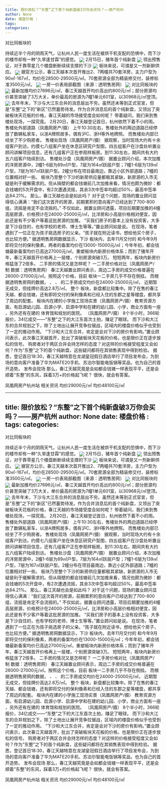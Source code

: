 ```yaml
---
title: 限价放松？“东整”之下首个纯新盘破3万你会买吗？——房产杭州
author: None
date: 楼盘价格 : 
tags: 
categories: 
---
```

对比同板块的
<!-- more -->
 持续近半个月的阴雨天气，让杭州人民一度生活在被烘干机支配的恐惧中，而下沙的楼市却有一种“久旱逢甘霖”的感觉。
<img align="center" border="0" src="//s2.ifengimg.com/2019/02/21/bd06725a1faafbc120f584166425893b.jpg" />
2月15日，猪年首个纯新盘
<img align="center" border="0" src="//s1.ifengimg.com/2019/02/21/5f4f0c16b07b44efa843a6265f5fd4bd.jpg" />
领出预售证，对于靠零星几个楼盘断断续续支撑的下沙
<img align="center" border="0" src="//s1.ifengimg.com/2019/02/21/ead0efd8162f7eef7735c0d33fec1f10.jpg" />
板块来说，可谓是又一剂新鲜供应。
<img align="center" border="0" src="//s0.ifengimg.com/2019/02/21/042708dbaf14bf15161fb5f9daef2f62.jpg" />
据官方公示，春江天越本次首开推出2、7两幢共70套洋房，主力户型为90㎡-167㎡，均价在28500-29500元/㎡。70套房源全部为精装修交付，装修标准3500元/㎡。
<img align="center" border="0" src="//s2.ifengimg.com/2019/02/21/f1758f3e9c508fda33a8a51fd2d3a5c1.jpg" />
一房一价表局部截图（来源：透明售房网）
<img align="center" border="0" src="//s2.ifengimg.com/2019/02/21/b00dca3b07bfab4d83fd84983057af0f.jpg" />
对比同板块的
<img align="center" border="0" src="//s2.ifengimg.com/2019/02/21/f17b9c47203fe0772d4c68e0b15f3efd.jpg" />
最新加推均价27696元/㎡，春江天越首开均价高出约800元/㎡；部分房源均价甚至突破了3万大关，单价最高的房源为7幢1单元601室，以30968元/㎡登顶。
<img align="center" border="0" src="//s3.ifengimg.com/2019/02/21/3c547f3207120144366ebdb9cd608b2c.jpg" />
去年年末，下沙与大江东合并的消息层出不穷。虽然还未等到正式官宣，但是“东整”之下的“新区”已然蓄势待发。作为合并消息后的首个纯新盘，又领出了突破板块天花板的价格，春江天越的市场接受度会如何呢？
带着疑问，我们来到售楼处现场，一探究竟。
2月20日，春江天越登记首日，杭州依然下着不小的雨。
售楼处外部道路（凤凰网房产/摄）
上午10:30左右，售楼处外的两边道路已经停放了数辆私家车，以浙A牌照居多，偶有沪C、浙H等外地牌照。
而售楼处内部已经坐了不少购房者。
售楼处现场（凤凰网房产/摄）
据观察，当时现场大约有十余组客户到访。约摸七八组客户坐在休息区研究户型图，四五组客户在沙盘处听置业顾问讲解项目信息，还有几组客户正在参观样板房。到11:30左右，期间共有大约五六组客户陆续到访。
售楼处沙盘（凤凰网房产/摄）
据置业顾问介绍，本次加推的洋房房源中，2幢1-6层为89㎡户型，7层为164㎡跃层户型；7幢1-6层为139㎡户型，7层为167㎡跃层户型。2幢分布在项目最南边，靠近小区外部道路；7幢的位置相对好一些。
板块乃至整个下沙的新房供应量都极其紧缺，新房源的入市无疑是利于缓解需求的。但从隔壁的都会钱塘前几次加推来看，情况也颇为微妙：都会钱塘的5次开盘中，有2次遭遇流摇，其余3次中签率均超过50%，最高中签率达84.21%。
那么，春江天越也会是如此吗？
对于这个问题，现场的置业顾问显得信心满满：“我们这次首开的房源，前期累积的意向客户已经达到了700-800组，流摇是肯定不会流摇的。”
不仅如此，据置业顾问透露，项目后期要加推的4幢高层房源，价格预计在24000-25000元/㎡，比洋房和小高层价格相对便宜，因此还是有不少客户等着这批房源的加推。
“买我们房子的基本上没有投资客，大多是下沙自住的，也有学校的老师、博士生等等。”置业顾问如是说。
在现场，笔者遇到了一位正在为孩子挑选房子的父亲。“孩子就在附近读书，想给他买个房子，也比较方便。”
据透明售房网数据显示，下沙
板块内，去年11月交付的
和今年9月即将交付的保利像素，两者的备案均价在13000-15000元/㎡；今年年初，都会钱塘最新备案均价已高达27000元/㎡，重塑板块内新房价格体系；而到了猪年开年，春江天越首开价格再上一层楼，个别房源突破3万。
短短两年，板块内新房价格猛涨了2倍多。
二手房的情况又是怎样呢？
一二手房价格对比（凤凰网房产/制 数据：透明售房网）
春江天越置业顾问表示，周边二手房的成交价格普遍在26000-27000元/㎡。按照这个价格，目前
板块一二手房几乎不存在倒挂。
而根据透明售房网的数据，
、
、
的二手房成交均价在24000-25000元/㎡，
近期暂无成交，但挂牌价高达2.8万/㎡。
整个
板块，新盘都比较集中。除了在售的春江天越、都会钱塘，还有即将交付的保利像素和已经入住的东郡之星等楼盘，都共享了周边的配套。
板块内在建的小学施工现场实景（凤凰网房产/摄）
教育资源方面，有启源幼儿园、启源小学、启源中学和在建的幼儿园、小学，商业方面有一座
，另外还有在建的
体育馆和规划的医院。
（凤凰网房产/摄）
8个半小时，366轮报价，34亿成交——“东整”之下的大江东首次土拍，赚足了眼球。
而下沙和大江东的合并规划之下，除了土地出让展开竞争拉锯战，区域内的楼盘价格似乎也受到了一定的推动作用。
“下沙和大江东合并，肯定是会对下沙的房价有影响。”置业顾问表示，此次春江天越首开，批出了突破板块天花板的价格，也是限价正在逐步放松的信号。
购房者对于两区合并会持怎样的态度？对这样的价格接受程度又会如何？作为“东整”之下的首个纯新盘，这些疑问都将在其销售表现中得到检验。
据悉，登记首日18:30，春江天越特意在龙湖皇冠假日酒店举行了项目发布会，为到场的意向客户准备了华为MATE20手机、苏泊尔智能电饭锅等奖品，也为自己的首开造势。
发布会现场
那么，春江天越究竟是会如都会钱塘一样表现平平，还是会顺着“东整”的东风，踩着3万+的价格起飞呢？
很快，就会有答案。
                        
                        
                        
                        
                                        
                    
                    
                
                    
                    
                    
                
                    
                
凤凰网房产杭州站
相关资讯
均价29000元/㎡
均价48100元/㎡
	                        
	                    
	                        
	                    
---
title: 限价放松？“东整”之下首个纯新盘破3万你会买吗？——房产杭州
author: None
date: 楼盘价格 : 
tags: 
categories: 
---
对比同板块的
<!-- more -->
 持续近半个月的阴雨天气，让杭州人民一度生活在被烘干机支配的恐惧中，而下沙的楼市却有一种“久旱逢甘霖”的感觉。
<img align="center" border="0" src="//s2.ifengimg.com/2019/02/21/bd06725a1faafbc120f584166425893b.jpg" />
2月15日，猪年首个纯新盘
<img align="center" border="0" src="//s1.ifengimg.com/2019/02/21/5f4f0c16b07b44efa843a6265f5fd4bd.jpg" />
领出预售证，对于靠零星几个楼盘断断续续支撑的下沙
<img align="center" border="0" src="//s1.ifengimg.com/2019/02/21/ead0efd8162f7eef7735c0d33fec1f10.jpg" />
板块来说，可谓是又一剂新鲜供应。
<img align="center" border="0" src="//s0.ifengimg.com/2019/02/21/042708dbaf14bf15161fb5f9daef2f62.jpg" />
据官方公示，春江天越本次首开推出2、7两幢共70套洋房，主力户型为90㎡-167㎡，均价在28500-29500元/㎡。70套房源全部为精装修交付，装修标准3500元/㎡。
<img align="center" border="0" src="//s2.ifengimg.com/2019/02/21/f1758f3e9c508fda33a8a51fd2d3a5c1.jpg" />
一房一价表局部截图（来源：透明售房网）
<img align="center" border="0" src="//s2.ifengimg.com/2019/02/21/b00dca3b07bfab4d83fd84983057af0f.jpg" />
对比同板块的
<img align="center" border="0" src="//s2.ifengimg.com/2019/02/21/f17b9c47203fe0772d4c68e0b15f3efd.jpg" />
最新加推均价27696元/㎡，春江天越首开均价高出约800元/㎡；部分房源均价甚至突破了3万大关，单价最高的房源为7幢1单元601室，以30968元/㎡登顶。
<img align="center" border="0" src="//s3.ifengimg.com/2019/02/21/3c547f3207120144366ebdb9cd608b2c.jpg" />
去年年末，下沙与大江东合并的消息层出不穷。虽然还未等到正式官宣，但是“东整”之下的“新区”已然蓄势待发。作为合并消息后的首个纯新盘，又领出了突破板块天花板的价格，春江天越的市场接受度会如何呢？
带着疑问，我们来到售楼处现场，一探究竟。
2月20日，春江天越登记首日，杭州依然下着不小的雨。
售楼处外部道路（凤凰网房产/摄）
上午10:30左右，售楼处外的两边道路已经停放了数辆私家车，以浙A牌照居多，偶有沪C、浙H等外地牌照。
而售楼处内部已经坐了不少购房者。
售楼处现场（凤凰网房产/摄）
据观察，当时现场大约有十余组客户到访。约摸七八组客户坐在休息区研究户型图，四五组客户在沙盘处听置业顾问讲解项目信息，还有几组客户正在参观样板房。到11:30左右，期间共有大约五六组客户陆续到访。
售楼处沙盘（凤凰网房产/摄）
据置业顾问介绍，本次加推的洋房房源中，2幢1-6层为89㎡户型，7层为164㎡跃层户型；7幢1-6层为139㎡户型，7层为167㎡跃层户型。2幢分布在项目最南边，靠近小区外部道路；7幢的位置相对好一些。
板块乃至整个下沙的新房供应量都极其紧缺，新房源的入市无疑是利于缓解需求的。但从隔壁的都会钱塘前几次加推来看，情况也颇为微妙：都会钱塘的5次开盘中，有2次遭遇流摇，其余3次中签率均超过50%，最高中签率达84.21%。
那么，春江天越也会是如此吗？
对于这个问题，现场的置业顾问显得信心满满：“我们这次首开的房源，前期累积的意向客户已经达到了700-800组，流摇是肯定不会流摇的。”
不仅如此，据置业顾问透露，项目后期要加推的4幢高层房源，价格预计在24000-25000元/㎡，比洋房和小高层价格相对便宜，因此还是有不少客户等着这批房源的加推。
“买我们房子的基本上没有投资客，大多是下沙自住的，也有学校的老师、博士生等等。”置业顾问如是说。
在现场，笔者遇到了一位正在为孩子挑选房子的父亲。“孩子就在附近读书，想给他买个房子，也比较方便。”
据透明售房网数据显示，下沙
板块内，去年11月交付的
和今年9月即将交付的保利像素，两者的备案均价在13000-15000元/㎡；今年年初，都会钱塘最新备案均价已高达27000元/㎡，重塑板块内新房价格体系；而到了猪年开年，春江天越首开价格再上一层楼，个别房源突破3万。
短短两年，板块内新房价格猛涨了2倍多。
二手房的情况又是怎样呢？
一二手房价格对比（凤凰网房产/制 数据：透明售房网）
春江天越置业顾问表示，周边二手房的成交价格普遍在26000-27000元/㎡。按照这个价格，目前
板块一二手房几乎不存在倒挂。
而根据透明售房网的数据，
、
、
的二手房成交均价在24000-25000元/㎡，
近期暂无成交，但挂牌价高达2.8万/㎡。
整个
板块，新盘都比较集中。除了在售的春江天越、都会钱塘，还有即将交付的保利像素和已经入住的东郡之星等楼盘，都共享了周边的配套。
板块内在建的小学施工现场实景（凤凰网房产/摄）
教育资源方面，有启源幼儿园、启源小学、启源中学和在建的幼儿园、小学，商业方面有一座
，另外还有在建的
体育馆和规划的医院。
（凤凰网房产/摄）
8个半小时，366轮报价，34亿成交——“东整”之下的大江东首次土拍，赚足了眼球。
而下沙和大江东的合并规划之下，除了土地出让展开竞争拉锯战，区域内的楼盘价格似乎也受到了一定的推动作用。
“下沙和大江东合并，肯定是会对下沙的房价有影响。”置业顾问表示，此次春江天越首开，批出了突破板块天花板的价格，也是限价正在逐步放松的信号。
购房者对于两区合并会持怎样的态度？对这样的价格接受程度又会如何？作为“东整”之下的首个纯新盘，这些疑问都将在其销售表现中得到检验。
据悉，登记首日18:30，春江天越特意在龙湖皇冠假日酒店举行了项目发布会，为到场的意向客户准备了华为MATE20手机、苏泊尔智能电饭锅等奖品，也为自己的首开造势。
发布会现场
那么，春江天越究竟是会如都会钱塘一样表现平平，还是会顺着“东整”的东风，踩着3万+的价格起飞呢？
很快，就会有答案。
                        
                        
                        
                        
                                        
                    
                    
                
                    
                    
                    
                
                    
                
凤凰网房产杭州站
相关资讯
均价29000元/㎡
均价48100元/㎡
	                        
	                    
	                        
	                    
